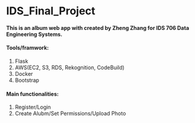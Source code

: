 # IDS_Final_Project

#### This is an album web app with created by Zheng Zhang for IDS 706 Data Engineering Systems.
#### Tools/framwork: 
1. Flask
2. AWS(EC2, S3, RDS, Rekognition, CodeBuild)
3. Docker
4. Bootstrap
#### Main functionalities: 
1. Register/Login
2. Create Alubm/Set Permissions/Upload Photo 

